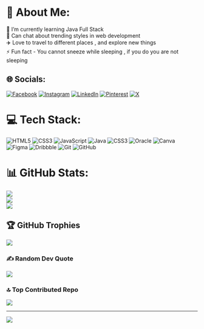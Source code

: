 # 💫 About Me:
🌱 I’m currently learning Java Full Stack<br>💬 Can chat about trending styles in web development<br>✈️ Love to travel to different places , and explore new things<br>⚡ Fun fact - You cannot sneeze while sleeping , if you do you are not sleeping


## 🌐 Socials:
[![Facebook](https://img.shields.io/badge/Facebook-%231877F2.svg?logo=Facebook&logoColor=white)](https://facebook.com/rohanpreetsahu25) [![Instagram](https://img.shields.io/badge/Instagram-%23E4405F.svg?logo=Instagram&logoColor=white)](https://instagram.com/rohanpreetsahu25) [![LinkedIn](https://img.shields.io/badge/LinkedIn-%230077B5.svg?logo=linkedin&logoColor=white)](https://linkedin.com/in/rohan-preet-sahu-7a500b220) [![Pinterest](https://img.shields.io/badge/Pinterest-%23E60023.svg?logo=Pinterest&logoColor=white)](https://pinterest.com/rohanpreet1016) [![X](https://img.shields.io/badge/X-black.svg?logo=X&logoColor=white)](https://x.com/@RohanpreetSahu) 

# 💻 Tech Stack:
![HTML5](https://img.shields.io/badge/html5-%23E34F26.svg?style=for-the-badge&logo=html5&logoColor=white) ![CSS3](https://img.shields.io/badge/css3-%231572B6.svg?style=for-the-badge&logo=css3&logoColor=white) ![JavaScript](https://img.shields.io/badge/javascript-%23323330.svg?style=for-the-badge&logo=javascript&logoColor=%23F7DF1E) ![Java](https://img.shields.io/badge/java-%23ED8B00.svg?style=for-the-badge&logo=openjdk&logoColor=white) ![CSS3](https://img.shields.io/badge/css3-%231572B6.svg?style=for-the-badge&logo=css3&logoColor=white) ![Oracle](https://img.shields.io/badge/Oracle-F80000?style=for-the-badge&logo=oracle&logoColor=white) ![Canva](https://img.shields.io/badge/Canva-%2300C4CC.svg?style=for-the-badge&logo=Canva&logoColor=white) ![Figma](https://img.shields.io/badge/figma-%23F24E1E.svg?style=for-the-badge&logo=figma&logoColor=white) ![Dribbble](https://img.shields.io/badge/Dribbble-EA4C89?style=for-the-badge&logo=dribbble&logoColor=white) ![Git](https://img.shields.io/badge/git-%23F05033.svg?style=for-the-badge&logo=git&logoColor=white) ![GitHub](https://img.shields.io/badge/github-%23121011.svg?style=for-the-badge&logo=github&logoColor=white)
# 📊 GitHub Stats:
![](https://github-readme-stats.vercel.app/api?username=rohu25&theme=dark&hide_border=false&include_all_commits=false&count_private=false)<br/>
![](https://github-readme-streak-stats.herokuapp.com/?user=rohu25&theme=dark&hide_border=false)<br/>
![](https://github-readme-stats.vercel.app/api/top-langs/?username=rohu25&theme=dark&hide_border=false&include_all_commits=false&count_private=false&layout=compact)

## 🏆 GitHub Trophies
![](https://github-profile-trophy.vercel.app/?username=rohu25&theme=radical&no-frame=false&no-bg=true&margin-w=4)

### ✍️ Random Dev Quote
![](https://quotes-github-readme.vercel.app/api?type=horizontal&theme=radical)

### 🔝 Top Contributed Repo
![](https://github-contributor-stats.vercel.app/api?username=rohu25&limit=5&theme=dark&combine_all_yearly_contributions=true)

---
[![](https://visitcount.itsvg.in/api?id=rohu25&icon=0&color=0)](https://visitcount.itsvg.in)

<!-- Proudly created with GPRM ( https://gprm.itsvg.in ) -->
